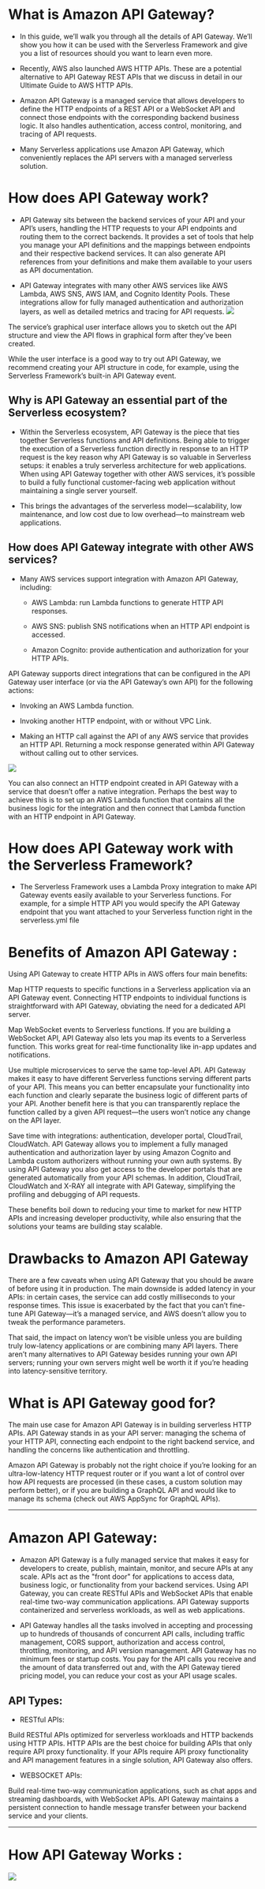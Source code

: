 #  What is Amazon API Gateway?
- In this guide, we’ll walk you through all the details of API Gateway. We’ll show you how it can be used with the Serverless Framework and give you a list of resources should you want to learn even more.

- Recently, AWS also launched AWS HTTP APIs. These are a potential alternative to API Gateway REST APIs that we discuss in detail in our Ultimate Guide to AWS HTTP APIs.

- Amazon API Gateway is a managed service that allows developers to define the HTTP endpoints of a REST API or a WebSocket API and connect those endpoints with the corresponding backend business logic. It also handles authentication, access control, monitoring, and tracing of API requests.

- Many Serverless applications use Amazon API Gateway, which conveniently replaces the API servers with a managed serverless solution.

# How does API Gateway work?
- API Gateway sits between the backend services of your API and your API’s users, handling the HTTP requests to your API endpoints and routing them to the correct backends. It provides a set of tools that help you manage your API definitions and the mappings between endpoints and their respective backend services. It can also generate API references from your definitions and make them available to your users as API documentation.

- API Gateway integrates with many other AWS services like AWS Lambda, AWS SNS, AWS IAM, and Cognito Identity Pools. These integrations allow for fully managed authentication and authorization layers, as well as detailed metrics and tracing for API requests.
![](./image/api1.PNG)

 The service’s graphical user interface allows you to sketch out the API structure and view the API flows in graphical form after they’ve been created.

While the user interface is a good way to try out API Gateway, we recommend creating your API structure in code, for example, using the Serverless Framework’s built-in API Gateway event.

## Why is API Gateway an essential part of the Serverless ecosystem?
- Within the Serverless ecosystem, API Gateway is the piece that ties together Serverless functions and API definitions. Being able to trigger the execution of a Serverless function directly in response to an HTTP request is the key reason why API Gateway is so valuable in Serverless setups: it enables a truly serverless architecture for web applications. When using API Gateway together with other AWS services, it’s possible to build a fully functional customer-facing web application without maintaining a single server yourself.

- This brings the advantages of the serverless model—scalability, low maintenance, and low cost due to low overhead—to mainstream web applications.

## How does API Gateway integrate with other AWS services?

- Many AWS services support integration with Amazon API Gateway, including:

    - AWS Lambda: run Lambda functions to generate HTTP API responses.

    - AWS SNS: publish SNS notifications when an HTTP API endpoint is accessed.

    - Amazon Cognito: provide authentication and authorization for your HTTP APIs.

API Gateway supports direct integrations that can be configured in the API Gateway user interface (or via the API Gateway’s own API) for the following actions:

- Invoking an AWS Lambda function.

- Invoking another HTTP endpoint, with or without VPC Link.

- Making an HTTP call against the API of any AWS service that provides an HTTP API.
Returning a mock response generated within API Gateway without calling out to other services.

![](./image/api2.PNG)


You can also connect an HTTP endpoint created in API Gateway with a service that doesn’t offer a native integration. Perhaps the best way to achieve this is to set up an AWS Lambda function that contains all the business logic for the integration and then connect that Lambda function with an HTTP endpoint in API Gateway.

# How does API Gateway work with the Serverless Framework?

- The Serverless Framework uses a Lambda Proxy integration to make API Gateway events easily available to your Serverless functions. For example, for a simple HTTP API you would specify the API Gateway endpoint that you want attached to your Serverless function right in the serverless.yml file

# Benefits of Amazon API Gateway :

Using API Gateway to create HTTP APIs in AWS offers four main benefits:

Map HTTP requests to specific functions in a Serverless application via an API Gateway event. Connecting HTTP endpoints to individual functions is straightforward with API Gateway, obviating the need for a dedicated API server.

Map WebSocket events to Serverless functions. If you are building a WebSocket API, API Gateway also lets you map its events to a Serverless function. This works great for real-time functionality like in-app updates and notifications.

Use multiple microservices to serve the same top-level API. API Gateway makes it easy to have different Serverless functions serving different parts of your API. This means you can better encapsulate your functionality into each function and clearly separate the business logic of different parts of your API. Another benefit here is that you can transparently replace the function called by a given API request—the users won’t notice any change on the API layer.

Save time with integrations: authentication, developer portal, CloudTrail, CloudWatch. API Gateway allows you to implement a fully managed authentication and authorization layer by using Amazon Cognito and Lambda custom authorizers without running your own auth systems. By using API Gateway you also get access to the developer portals that are generated automatically from your API schemas. In addition, CloudTrail, CloudWatch and X-RAY all integrate with API Gateway, simplifying the profiling and debugging of API requests.

These benefits boil down to reducing your time to market for new HTTP APIs and increasing developer productivity, while also ensuring that the solutions your teams are building stay scalable.

# Drawbacks to Amazon API Gateway

There are a few caveats when using API Gateway that you should be aware of before using it in production. The main downside is added latency in your APIs: in certain cases, the service can add costly milliseconds to your response times. This issue is exacerbated by the fact that you can’t fine-tune API Gateway—it’s a managed service, and AWS doesn’t allow you to tweak the performance parameters.

That said, the impact on latency won’t be visible unless you are building truly low-latency applications or are combining many API layers. There aren’t many alternatives to API Gateway besides running your own API servers; running your own servers might well be worth it if you’re heading into latency-sensitive territory.

# What is API Gateway good for?

The main use case for Amazon API Gateway is in building serverless HTTP APIs. API Gateway stands in as your API server: managing the schema of your HTTP API, connecting each endpoint to the right backend service, and handling the concerns like authentication and throttling.

Amazon API Gateway is probably not the right choice if you’re looking for an ultra-low-latency HTTP request router or if you want a lot of control over how API requests are processed (in these cases, a custom solution may perform better), or if you are building a GraphQL API and would like to manage its schema (check out AWS AppSync for GraphQL APIs).
____

# Amazon API Gateway:

- Amazon API Gateway is a fully managed service that makes it easy for developers to create, publish, maintain, monitor, and secure APIs at any scale. APIs act as the "front door" for applications to access data, business logic, or functionality from your backend services. Using API Gateway, you can create RESTful APIs and WebSocket APIs that enable real-time two-way communication applications. API Gateway supports containerized and serverless workloads, as well as web applications.

- API Gateway handles all the tasks involved in accepting and processing up to hundreds of thousands of concurrent API calls, including traffic management, CORS support, authorization and access control, throttling, monitoring, and API version management. API Gateway has no minimum fees or startup costs. You pay for the API calls you receive and the amount of data transferred out and, with the API Gateway tiered pricing model, you can reduce your cost as your API usage scales.


## API Types:
 
- RESTful APIs:

Build RESTful APIs optimized for serverless workloads and HTTP backends using HTTP APIs. HTTP APIs are the best choice for building APIs that only require API proxy functionality. If your APIs require API proxy functionality and API management features in a single solution, API Gateway also offers.

- WEBSOCKET APIs:

Build real-time two-way communication applications, such as chat apps and streaming dashboards, with WebSocket APIs. API Gateway maintains a persistent connection to handle message transfer between your backend service and your clients.

___

# How API Gateway Works  : 

![](./image/api3.PNG)
